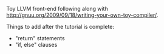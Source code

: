 Toy LLVM front-end following along with http://gnuu.org/2009/09/18/writing-your-own-toy-compiler/.

Things to add after the tutorial is complete:
- "return" statements
- "if, else" clauses